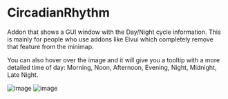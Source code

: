 # CircadianRhythm

Addon that shows a GUI window with the Day/Night cycle information. This is mainly for people who use addons like Elvui which completely remove that feature from the minimap.

You can also hover over the image and it will give you a tooltip with a more detailed time of day: Morning, Noon, Afternoon, Evening, Night, Midnight, Late Night.

![image](https://github.com/Bennylavaa/CircadianRhythm/assets/165105701/2704aa24-d4b7-4aea-b6e9-042aae5328b0)
![image](https://github.com/Bennylavaa/CircadianRhythm/assets/165105701/c9af541d-7ac9-4e28-88d9-7e7029fcf6f3)
